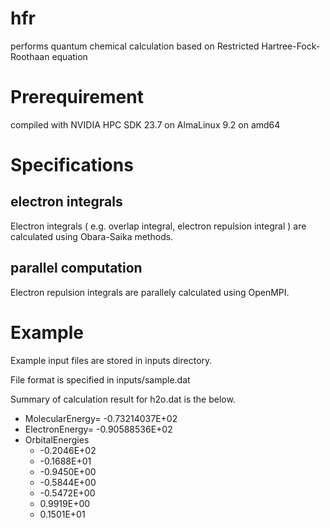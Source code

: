 # hfr

performs quantum chemical calculation based on Restricted Hartree-Fock-Roothaan equation

# Prerequirement

compiled with NVIDIA HPC SDK 23.7 on AlmaLinux 9.2 on amd64

# Specifications

## electron integrals

Electron integrals ( e.g. overlap integral, electron repulsion integral ) are calculated using Obara-Saika methods.

## parallel computation

Electron repulsion integrals are parallely calculated using OpenMPI.

# Example

Example input files are stored in inputs directory.

File format is specified in inputs/sample.dat

Summary of calculation result for h2o.dat is the below.

 - MolecularEnergy= -0.73214037E+02
 - ElectronEnergy= -0.90588536E+02
 - OrbitalEnergies
    - -0.2046E+02
    - -0.1688E+01
    - -0.9450E+00
    - -0.5844E+00
    - -0.5472E+00
    - 0.9919E+00
    - 0.1501E+01
